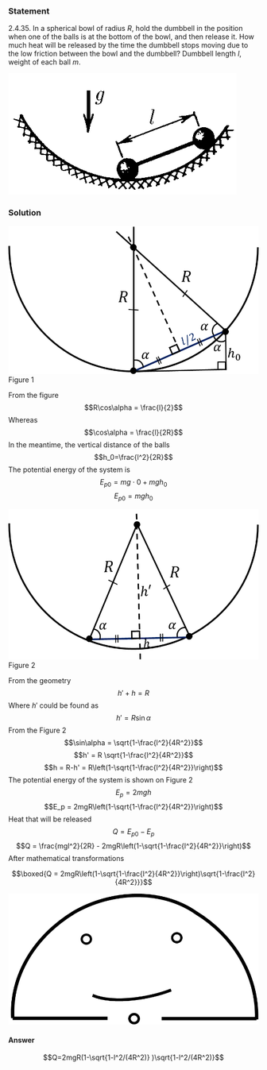 ###  Statement 

$2.4.35.$ In a spherical bowl of radius $R$, hold the dumbbell in the position when one of the balls is at the bottom of the bowl, and then release it. How much heat will be released by the time the dumbbell stops moving due to the low friction between the bowl and the dumbbell? Dumbbell length $l$, weight of each ball $m$. 

![ For problem $2.4.35$ |459x245, 34%](../../img/2.4.35/2.4.35.png)

### Solution

![ Figure 1 |878x519, 44%](../../img/2.4.35/2.4.35_1.png)  Figure 1 

From the figure $$R\cos\alpha = \frac{l}{2}$$ Whereas $$\cos\alpha = \frac{l}{2R}$$ In the meantime, the vertical distance of the balls $$h_0=\frac{l^2}{2R}$$ The potential energy of the system is $$E_{p0} = mg\cdot 0 + mgh_0$$ $$E_{p0} = mgh_0$$ 

![ Figure 2 |877x527, 39%](../../img/2.4.35/2.4.35_2.png)  Figure 2 

From the geometry $$h'+h=R$$ Where $h'$ could be found as $$h' = R\sin\alpha$$ From the Figure 2 $$\sin\alpha = \sqrt{1-\frac{l^2}{4R^2}}$$ $$h' = R \sqrt{1-\frac{l^2}{4R^2}}$$ $$h = R-h' = R\left(1-\sqrt{1-\frac{l^2}{4R^2}}\right)$$ The potential energy of the system is shown on Figure 2 $$E_p = 2mgh$$ $$E_p = 2mgR\left(1-\sqrt{1-\frac{l^2}{4R^2}}\right)$$ Heat that will be released $$Q = E_{p0} - E_p$$ $$Q = \frac{mgl^2}{2R} - 2mgR\left(1-\sqrt{1-\frac{l^2}{4R^2}}\right)$$ After mathematical transformations 

$$\boxed{Q = 2mgR\left(1-\sqrt{1-\frac{l^2}{4R^2}}\right)\sqrt{1-\frac{l^2}{4R^2}}}$$

![ |894x469, 31%](../../img/2.4.35/2.4.35_3.png) 

#### Answer

$$Q=2mgR(1-\sqrt{1-l^2/(4R^2)} )\sqrt{1-l^2/(4R^2)}$$ 
